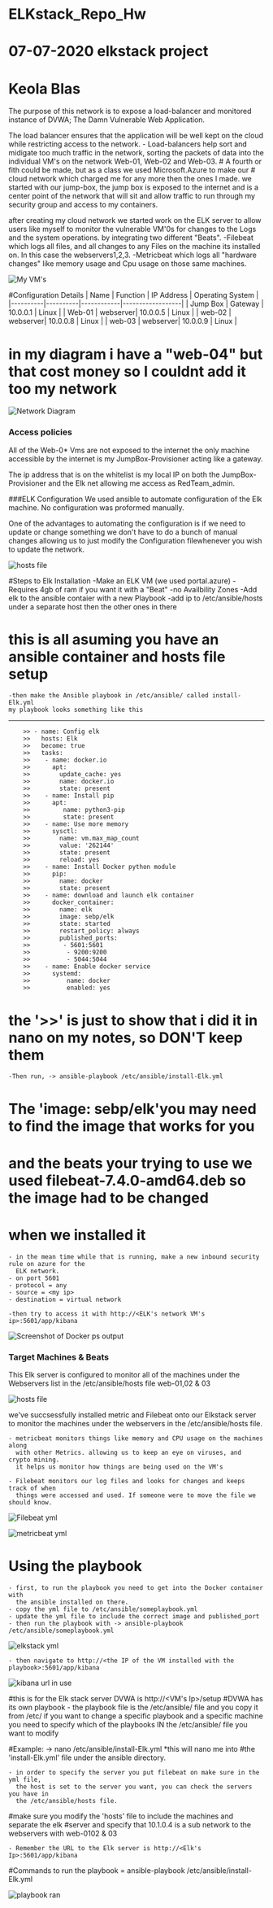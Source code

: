 # ELKstack_Repo_Hw
# 07-07-2020 elkstack project
# Keola Blas

The purpose of this network is to expose a load-balancer and monitored instance of DVWA;
The Damn Vulnerable Web Application.

The load balancer ensures that the application will be well kept on the cloud while restricting access 
to the network.
	- Load-balancers help sort and midigate too much traffic in the network, sorting the packets of 
	  data into the individual VM's on the network Web-01, Web-02 and Web-03.
	# A fourth or fith could be made, but as a class we used Microsoft.Azure to make our 
	# cloud network which charged me for any more then the ones I made.
	we started with our jump-box, the jump box is exposed to the internet and is a center 
	point of the network that will sit and allow traffic to run through my security group 
	and access to my containers.

after creating my cloud network we started work on the ELK server to allow users like 
myself to monitor the vulnerable VM'0s for changes to the Logs and the system operations.
by integrating two different "Beats".
	-Filebeat which logs all files, and all changes to any Files on the machine its 
	 installed on. In this case the webservers1,2,3.
	-Metricbeat which logs all "hardware changes" like memory usage and Cpu usage on 
	 those same machines.

![My VM's](./Images/Elkstack_HwProject/ALL_VM.png)

#Configuration Details
| Name     | Function | IP Address | Operating System |
|----------|----------|------------|------------------|
| Jump Box | Gateway  | 10.0.0.1   | Linux            |
| Web-01   | webserver| 10.0.0.5   | Linux            |
| web-02   | webserver| 10.0.0.8   | Linux            |
| web-03   | webserver| 10.0.0.9   | Linux            |
# in my diagram i have a "web-04" but that cost money so I couldnt add it too my network

![Network Diagram](./Resources/Finished_elknet_diagram.png)

### Access policies
All of the Web-0* Vms are not exposed to the internet the only machine accessible 
by the internet is my JumpBox-Provisioner acting like a gateway.

The ip address that is on the whitelist is my local IP on both the JumpBox-Provisioner
and the Elk net allowing me access as RedTeam_admin.

###ELK Configuration 
We used ansible to automate configuration of the Elk machine. 
No configuration was proformed manually.

One of the advantages to automating the configuration is if we need to update 
or change something we don't have to do a bunch of manual changes allowing us 
to just modify the Configuration filewhenever you wish to update the network.

![hosts file](./Images/Elkstack_HwProject/ansible_hosts.png)

#Steps to Elk Installation
-Make an ELK VM (we used portal.azure)
	-Requires 4gb of ram if you want it with a "Beat"
	-no Availbility Zones
	-Add elk to the ansible contaier with a new Playbook
	-add ip to /etc/ansible/hosts under a separate host then the other ones in there

# this is all asuming you have an ansible container and hosts file setup
	-then make the Ansible playbook in /etc/ansible/ called install-Elk.yml
	my playbook looks something like this
---
        >> - name: Config elk 
        >>   hosts: Elk
        >>   become: true
        >>   tasks:
        >>    - name: docker.io
        >>      apt: 
        >>        update_cache: yes 
        >>        name: docker.io
        >>        state: present
        >>    - name: Install pip
        >>      apt:
        >>         name: python3-pip
        >>         state: present 
        >>    - name: Use more memory
        >>      sysctl:
        >>        name: vm.max_map_count
        >>        value: '262144'
        >>        state: present
        >>        reload: yes
        >>    - name: Install Docker python module
        >>      pip:
        >>        name: docker
        >>        state: present 
        >>    - name: download and launch elk container 
        >>      docker_container:
        >>        name: elk 
        >>        image: sebp/elk
        >>        state: started
        >>        restart_policy: always
        >>        published_ports: 
        >>         - 5601:5601
        >>          - 9200:9200
        >>          - 5044:5044
        >>    - name: Enable docker service
        >>      systemd:
        >>          name: docker 
        >>          enabled: yes
# the '>>' is just to show that i did it in nano on my notes, so DON'T keep them
	-Then run, -> ansible-playbook /etc/ansible/install-Elk.yml

# The 'image: sebp/elk'you may need to find the image that works for you 
# and the beats your trying to use we used filebeat-7.4.0-amd64.deb so the image had to be changed 
# when we installed it
	- in the mean time while that is running, make a new inbound security rule on azure for the 
	  ELK network.
	- on port 5601
	- protocol = any
	- source = <my ip>
	- destination = virtual network

	-then try to access it with http://<ELK's network VM's ip>:5601/app/kibana

![Screenshot of Docker ps output](./Images/Elkstack_HwProject/Entering_ELK.png)

### Target Machines & Beats
This Elk server is configured to monitor all of the machines under the Webservers list 
in the /etc/ansible/hosts file
web-01,02 & 03

![hosts file](./Images/Elkstack_HwProject/ansible_hosts.png)




we've succsessfully installed metric and Filebeat onto our Elkstack server to monitor 
the machines under the webservers in the /etc/ansible/hosts file.
	
	- metricbeat monitors things like memory and CPU usage on the machines along 
	  with other Metrics. allowing us to keep an eye on viruses, and crypto mining. 
	  it helps us monitor how things are being used on the VM's
	
	- Filebeat monitors our log files and looks for changes and keeps track of when 
	  things were accessed and used. If someone were to move the file we should know.

![Filebeat yml](./Images/Elkstack_HwProject/Filebeat_yml.png)

![metricbeat yml](./Images/Elkstack_HwProject/Metric_yml.png)

# Using the playbook

	- first, to run the playbook you need to get into the Docker container with 
	  the ansible installed on there.
	- copy the yml file to /etc/ansible/someplaybook.yml
	- update the yml file to include the correct image and published_port
	- then run the playbook with -> ansible-playbook /etc/ansible/someplaybook.yml

![elkstack yml](./Images/Elkstack_HwProject/Elkstack_yml.png)

	- then navigate to http://<the IP of the VM installed with the playbook>:5601/app/kibana

![kibana url in use](./Images/Elkstack_HwProject/Kibana_URL_Works.png)

#this is for the Elk stack server
DVWA is http://<VM's Ip>/setup
#DVWA has its own playbook
	- the playbook file is the /etc/ansible/ file and you copy it from /etc/
	  if you want to change a specific playbook and a specific machine you need to 
	  specify which of the playbooks IN the /etc/ansible/ file you want to modify

#Example: -> nano /etc/ansible/install-Elk.yml *this will nano me into 
#the 'install-Elk.yml' file under the ansible directory.

	- in order to specify the server you put filebeat on make sure in the yml file, 
	  the host is set to the server you want, you can check the servers you have in 
	  the /etc/ansible/hosts file.
#make sure you modify the 'hosts' file to include the machines and separate the elk 
#server and specify that 10.1.0.4 is a sub network to the webservers with web-0102 & 03

	- Remember the URL to the Elk server is http://<Elk's Ip>:5601/app/kibana

#Commands to run the playbook = ansible-playbook /etc/ansible/install-Elk.yml
  
![playbook ran](./Images/Elkstack_HwProject/ELK_playbook_Ran.png)









 


















